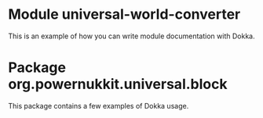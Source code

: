 # Module universal-world-converter

This is an example of how you can write module documentation with Dokka.

# Package org.powernukkit.universal.block

This package contains a few examples of Dokka usage.
